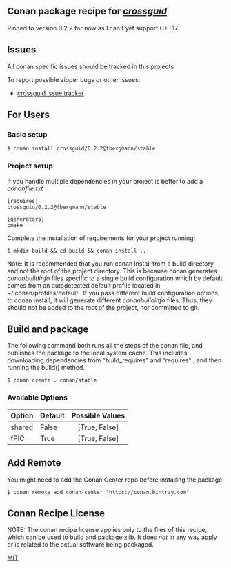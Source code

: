 
## Conan package recipe for [*crossguid*](https://github.com/graeme-hill/crossguid/tree/v0.2.2)

Pinned to version 0.2.2 for now as I can't yet support C++17. 

## Issues
All conan specific issues should be tracked in this projects 

To report possible zipper bugs or other issues:

* [crossguid issue tracker](https://github.com/graeme-hill/crossguid/issues)

## For Users

### Basic setup

    $ conan install crossguid/0.2.2@fbergmann/stable

### Project setup

If you handle multiple dependencies in your project is better to add a *conanfile.txt*

    [requires]
    crossguid/0.2.2@fbergmann/stable

    [generators]
    cmake

Complete the installation of requirements for your project running:

    $ mkdir build && cd build && conan install ..

Note: It is recommended that you run conan install from a build directory and not the root of the project directory.  This is because conan generates *conanbuildinfo* files specific to a single build configuration which by default comes from an autodetected default profile located in ~/.conan/profiles/default .  If you pass different build configuration options to conan install, it will generate different *conanbuildinfo* files.  Thus, they should not be added to the root of the project, nor committed to git.


## Build and package

The following command both runs all the steps of the conan file, and publishes the package to the local system cache.  This includes downloading dependencies from "build_requires" and "requires" , and then running the build() method.

    $ conan create . conan/stable


### Available Options

| Option        | Default | Possible Values  |
| ------------- |:----------------- |:------------:|
| shared      | False |  [True, False] |
| fPIC      | True |  [True, False] |
              
## Add Remote

You might need to add the Conan Center repo before installing the package:

    $ conan remote add conan-center "https://conan.bintray.com"


## Conan Recipe License

NOTE: The conan recipe license applies only to the files of this recipe, which can be used to build and package zlib.
It does *not* in any way apply or is related to the actual software being packaged.

[MIT](LICENSE)
